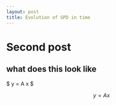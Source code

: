 ```yaml
---
layout: post
title: Evolution of GPD in time
---
```


<script type="text/javascript" src="http://cdn.mathjax.org/mathjax/latest/MathJax.js?config=default"></script>

# Second post

## what does this look like


$ y = A x $

$$ y = Ax $$

